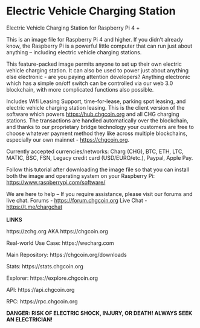 # Electric Vehicle Charging Station
Electric Vehicle Charging Station for Raspberry Pi 4 +

This is an image file for Raspberry Pi 4 and higher. If you didn’t already know, the Raspberry Pi is a powerful little computer that can run just about anything – including electric vehicle charging stations. 

This feature-packed image permits anyone to set up their own electric vehicle charging station.  It can also be used to power just about anything else electronic - are you paying attention developers?  Anything electronic which has a simple on/off switch can be controlled via our web 3.0 blockchain, with more complicated functions also possible.  

Includes Wifi Leasing Support, time-for-lease, parking spot leasing, and electric vehicle charging station leasing.  This is the client version of the software which powers https://hub.chgcoin.org and all CHG charging stations.  The transactions are handled automatically over the blockchain, and thanks to our proprietary bridge technology your customers are free to choose whatever payment method they like across multiple blockchains, especially our own mainnet - https://chgcoin.org.

Currently accepted currencies/networks: Charg (CHG), BTC, ETH, LTC, MATIC, BSC, FSN, Legacy credit card (USD/EURO/etc.), Paypal, Apple Pay.

Follow this tutorial after downloading the image file so that you can install both the image and operating system on your Raspberry Pi: https://www.raspberrypi.com/software/

We are here to help – If you require assistance, please visit our forums and live chat.
Forums - https://forum.chgcoin.org
Live Chat - https://t.me/chargchat
<br><br><b>LINKS</b>
<p>https://zchg.org AKA https://chgcoin.org
<p>Real-world Use Case: https://wecharg.com
<p>Main Repository: https://chgcoin.org/downloads
<p>Stats: https://stats.chgcoin.org
<p>Explorer: https://explore.chgcoin.org
<p>API: https://api.chgcoin.org
<p>RPC: https://rpc.chgcoin.org

  <b>DANGER: RISK OF ELECTRIC SHOCK, INJURY, OR DEATH!  ALWAYS SEEK AN ELECTRICIAN!</b>
